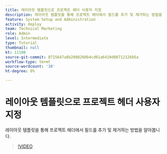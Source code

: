 ```yaml
---
title: 레이아웃 템플릿으로 프로젝트 헤더 사용자 지정
description: 레이아웃 템플릿을 통해 프로젝트 헤더에서 필드를 추가 및 제거하는 방법을 알아봅니다.
feature: System Setup and Administration
activity: deploy
team: Technical Marketing
role: Admin
level: Intermediate
type: Tutorial
thumbnail: null
kt: 11108
source-git-commit: 8715647a8b2088260b4cd01a6410d08712126b5a
workflow-type: tm+mt
source-wordcount: '38'
ht-degree: 0%

---
```


# 레이아웃 템플릿으로 프로젝트 헤더 사용자 지정

레이아웃 템플릿을 통해 프로젝트 헤더에서 필드를 추가 및 제거하는 방법을 알아봅니다.

>[!VIDEO](https://video.tv.adobe.com/v/3409081)
